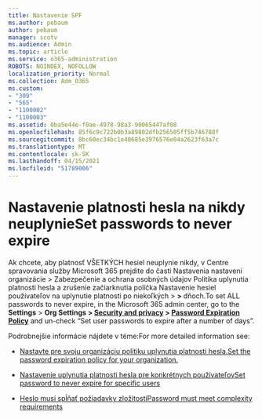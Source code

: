 ```yaml
---
title: Nastavenie SPF
ms.author: pebaum
author: pebaum
manager: scotv
ms.audience: Admin
ms.topic: article
ms.service: o365-administration
ROBOTS: NOINDEX, NOFOLLOW
localization_priority: Normal
ms.collection: Adm_O365
ms.custom:
- "309"
- "565"
- "1100002"
- "1100003"
ms.assetid: 0ba5e44e-f0ae-4978-98a3-90065447af08
ms.openlocfilehash: 85f6c9c722b0b3a89802dfb256505ff5b746788f
ms.sourcegitcommit: 8bc60ec34bc1e40685e3976576e04a2623f63a7c
ms.translationtype: MT
ms.contentlocale: sk-SK
ms.lasthandoff: 04/15/2021
ms.locfileid: "51789006"
---
```

# <a name="set-passwords-to-never-expire"></a><span data-ttu-id="4bdbe-102">Nastavenie platnosti hesla na nikdy neuplynie</span><span class="sxs-lookup"><span data-stu-id="4bdbe-102">Set passwords to never expire</span></span>

<span data-ttu-id="4bdbe-103">Ak chcete, aby platnosť VŠETKÝCH hesiel neuplynie nikdy, v Centre spravovania služby Microsoft 365 prejdite do časti Nastavenia nastavení organizácie > Zabezpečenie a ochrana osobných údajov Politika uplynutia platnosti hesla a zrušenie začiarknutia políčka Nastavenie hesiel používateľov na uplynutie platnosti po niekoľkých  >  **[](https://portal.office.com/adminportal/home#/settings/security)  >  [](https://portal.microsoft.com/Adminportal/Home#/Settings/SecurityPrivacy/:/Settings/L1/PasswordPolicy)** dňoch.</span><span class="sxs-lookup"><span data-stu-id="4bdbe-103">To set ALL passwords to never expire, in the Microsoft 365 admin center, go to the **Settings** > **Org Settings > [Security and privacy](https://portal.office.com/adminportal/home#/settings/security) > [Password Expiration Policy](https://portal.microsoft.com/Adminportal/Home#/Settings/SecurityPrivacy/:/Settings/L1/PasswordPolicy)** and un-check “Set user passwords to expire after a number of days”.</span></span>
  
<span data-ttu-id="4bdbe-104">Podrobnejšie informácie nájdete v téme:</span><span class="sxs-lookup"><span data-stu-id="4bdbe-104">For more detailed information see:</span></span>

- [<span data-ttu-id="4bdbe-105">Nastavte pre svoju organizáciu politiku uplynutia platnosti hesla.</span><span class="sxs-lookup"><span data-stu-id="4bdbe-105">Set the password expiration policy for your organization.</span></span>](https://docs.microsoft.com/microsoft-365/admin/manage/set-password-expiration-policy)
  
- [<span data-ttu-id="4bdbe-106">Nastavenie uplynutia platnosti hesla pre konkrétnych používateľov</span><span class="sxs-lookup"><span data-stu-id="4bdbe-106">Set password to never expire for specific users</span></span>](https://docs.microsoft.com/microsoft-365/admin/add-users/set-password-to-never-expire)

- [<span data-ttu-id="4bdbe-107">Heslo musí spĺňať požiadavky zložitosti</span><span class="sxs-lookup"><span data-stu-id="4bdbe-107">Password must meet complexity requirements</span></span>](https://docs.microsoft.com/windows/security/threat-protection/security-policy-settings/password-must-meet-complexity-requirements)
  